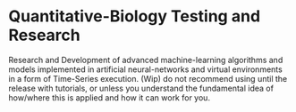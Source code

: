 # Quantitative-Biology Testing and Research
Research and Development of advanced machine-learning algorithms and models implemented
in artificial neural-networks and virtual environments in a form of Time-Series execution.
(Wip) do not recommend using until the release with tutorials, or unless 
you understand the fundamental idea of how/where this is applied and how it can work for you.
